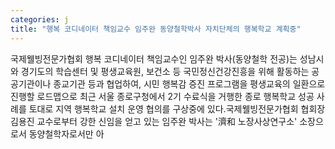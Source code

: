 ```yaml
---
categories: j
title: "행복 코디네이터 책임교수 임주완 동양철학박사 자치단체의 행복학교 계획중"
---
```

국제웰빙전문가협회 행복 코디네이터 책임교수인 임주완 박사(동양철학 전공)는 성남시와 경기도의 학습센터 및 평생교육원, 보건소 등 국민정신건강진흥을 위해 활동하는 공공기관이나 종교기관 등과 협업하여, 시민 행복감 증진 프로그램을 평생교육의 일환으로 진행할 로드맵으로 최근 서울 종로구청에서 2기 수료식을 거행한 종로 행복학교 성공 사례를 토대로 지역 행복학교 설치 운영 협의를 구상중에 있다.국제웰빙전문가협회 협회장 김용진 교수로부터 강한 신임을 얻고 있는 임주완 박사는 &#39;濟和 노장사상연구소&#39; 소장으로서 동양철학자로서만 아